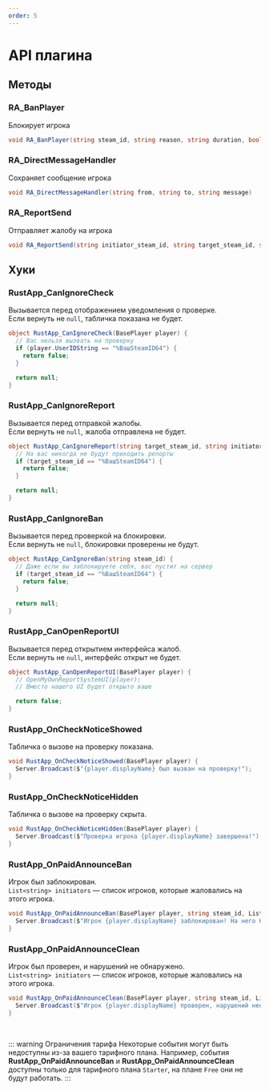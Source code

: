 ```yaml
---
order: 5
---
```


# API плагина

## Методы

### RA_BanPlayer
Блокирует игрока

```csharp
void RA_BanPlayer(string steam_id, string reason, string duration, bool global, bool ban_ip, string comment = "")
```

### RA_DirectMessageHandler
Сохраняет сообщение игрока

```csharp
void RA_DirectMessageHandler(string from, string to, string message)
```

### RA_ReportSend
Отправляет жалобу на игрока

```csharp
void RA_ReportSend(string initiator_steam_id, string target_steam_id, string reason, string message = "")
```

## Хуки

### RustApp_CanIgnoreCheck
Вызывается перед отображением уведомления о проверке.\
Если вернуть не `null`, табличка показана не будет.
```csharp
object RustApp_CanIgnoreCheck(BasePlayer player) {
  // Вас нельзя вызвать на проверку
  if (player.UserIDString == "%ВашSteamID64") {
    return false;
  }

  return null;
}
```
### RustApp_CanIgnoreReport
Вызывается перед отправкой жалобы.\
Если вернуть не `null`, жалоба отправлена не будет.
```c#
object RustApp_CanIgnoreReport(string target_steam_id, string initiator_steam_id) {
  // На вас никогда не будут приходить репорты
  if (target_steam_id == "%ВашSteamID64") {
    return false;
  }

  return null;
}
```
### RustApp_CanIgnoreBan
Вызывается перед проверкой на блокировки.\
Если вернуть не `null`, блокировки проверены не будут.
```c#
object RustApp_CanIgnoreBan(string steam_id) {
  // Даже если вы заблокируете себя, вас пустит на сервер
  if (target_steam_id == "%ВашSteamID64") {
    return false;
  }

  return null;
}
```
### RustApp_CanOpenReportUI
Вызывается перед открытием интерфейса жалоб.\
Если вернуть не `null`, интерфейс открыт не будет.
```c#
object RustApp_CanOpenReportUI(BasePlayer player) {
  // OpenMyOwnReportSystemUI(player);
  // Вместо нашего UI будет открыто ваше

  return false;
}
```

### RustApp_OnCheckNoticeShowed
Табличка о вызове на проверку показана.
```c#
void RustApp_OnCheckNoticeShowed(BasePlayer player) {
  Server.Broadcast($"{player.displayName} был вызван на проверку!");
}
```
### RustApp_OnCheckNoticeHidden
Табличка о вызове на проверку скрыта.
```c#
void RustApp_OnCheckNoticeHidden(BasePlayer player) {
  Server.Broadcast($"Проверка игрока {player.displayName} завершена!");
}
```
### RustApp_OnPaidAnnounceBan
Игрок был заблокирован.\
`List<string> initiators` — список игроков, которые жаловались на этого игрока.
```c#
void RustApp_OnPaidAnnounceBan(BasePlayer player, string steam_id, List<string> initiators) {
  Server.Broadcast($"Игрок {player.displayName} заблокирован! На него было {initiators.Count} жалоб!");
}
```
### RustApp_OnPaidAnnounceClean
Игрок был проверен, и нарушений не обнаружено.\
`List<string> initiators` — список игроков, которые жаловались на этого игрока.
```c#
void RustApp_OnPaidAnnounceClean(BasePlayer player, string steam_id, List<string> initiators) {
  Server.Broadcast($"Игрок {player.displayName} проверен, нарушений необнаружено! На него было {initiators.Count} жалоб!");
}
```

<br>

::: warning Ограничения тарифа
Некоторые события могут быть недоступны из-за вашего тарифного плана. Например, события **RustApp_OnPaidAnnounceBan** и **RustApp_OnPaidAnnounceClean** доступны только для тарифного плана `Starter`, на плане `Free` они не будут работать.
:::
